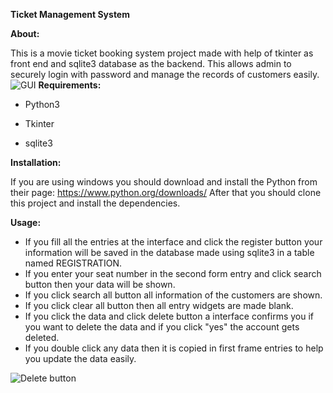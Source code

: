 **Ticket Management System**

**About:**

This is a movie ticket booking system project made with help of tkinter
as front end and sqlite3 database as the backend. This allows admin to securely
login with password and manage the records of customers easily.
![GUI](https://user-images.githubusercontent.com/79105798/120612345-d09afa00-c474-11eb-988f-afbd9e2f50fe.PNG)
**Requirements:**

* Python3

* Tkinter

* sqlite3

**Installation:**

If you are using windows you should download 
and install the Python from their page:
https://www.python.org/downloads/ 
After that you should clone this project 
and install the dependencies.

**Usage:**

* If you fill all the entries at the interface and click the register
button your information will be saved in the database 
made using sqlite3 in a table named REGISTRATION.
* If you enter your seat number in the second form entry and
click search button then your data will be shown.
* If you click search all button all information of the customers are shown.
* If you click clear all button then all entry widgets are made blank.
* If you click the data and click delete button a interface confirms 
you if you want to delete the data and if you click "yes" the account gets deleted.
* If you double click any data then it is copied in first frame entries to help you update the data easily.

![Delete button](https://user-images.githubusercontent.com/79105798/120616079-a4817800-c478-11eb-97ec-a18883509098.PNG)







